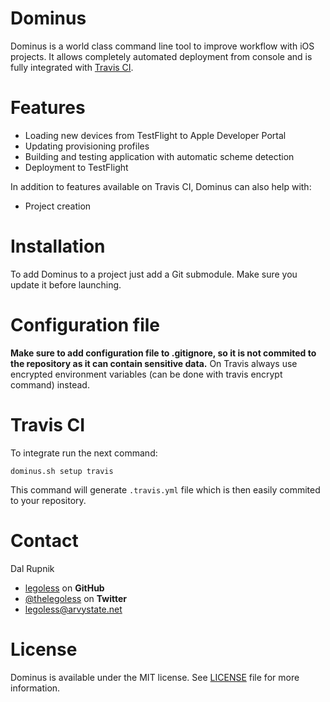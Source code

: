 Dominus
=======

Dominus is a world class command line tool to improve workflow with iOS projects. It allows completely automated deployment from console and is fully integrated with [Travis CI](https://travis-ci.com).

# Features

- Loading new devices from TestFlight to Apple Developer Portal
- Updating provisioning profiles
- Building and testing application with automatic scheme detection
- Deployment to TestFlight

In addition to features available on Travis CI, Dominus can also help with:

- Project creation

# Installation

To add Dominus to a project just add a Git submodule. Make sure you update it before launching.

# Configuration file

**Make sure to add configuration file to .gitignore, so it is not commited to the repository as it can contain sensitive data.** On Travis always use encrypted environment variables (can be done with travis encrypt command) instead.

# Travis CI

To integrate run the next command:

`dominus.sh setup travis`

This command will generate `.travis.yml` file which is then easily commited to your repository.

Contact
======

Dal Rupnik

- [legoless](https://github.com/legoless) on **GitHub**
- [@thelegoless](https://twitter.com/thelegoless) on **Twitter**
- [legoless@arvystate.net](mailto:legoless@arvystate.net)

License
======

Dominus is available under the MIT license. See [LICENSE](https://github.com/Legoless/Dominus/blob/master/LICENSE) file for more information.
